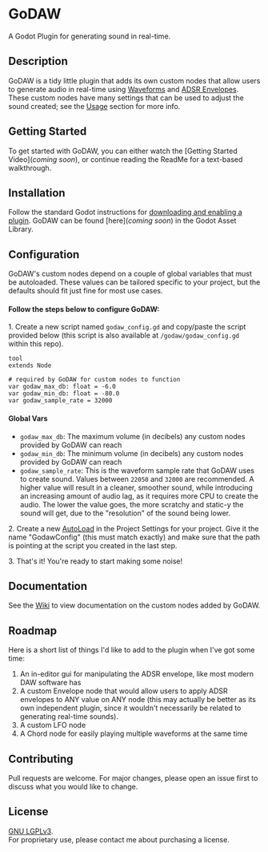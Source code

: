 # **GoDAW**
A Godot Plugin for generating sound in real-time.

## **Description**
GoDAW is a tidy little plugin that adds its own custom nodes that allow users to generate audio in real-time using [Waveforms](https://en.wikipedia.org/wiki/Waveform) and [ADSR Envelopes](https://en.wikipedia.org/wiki/Envelope_(music)). These custom nodes have many settings that can be used to adjust the sound created; see the [Usage](#usage) section for more info.

## **Getting Started**
To get started with GoDAW, you can either watch the [Getting Started Video](*coming soon*), or continue reading the ReadMe for a text-based walkthrough.

## **Installation**
Follow the standard Godot instructions for [downloading and enabling a plugin](https://docs.godotengine.org/en/stable/tutorials/plugins/editor/installing_plugins.html#installing-a-plugin).
GoDAW can be found [here](*coming soon*) in the Godot Asset Library.

## **Configuration**
GoDAW's custom nodes depend on a couple of global variables that must be autoloaded. These values can be tailored specific to your project, but the defaults should fit just fine for most use cases.

#### **Follow the steps below to configure GoDAW:**
1\. Create a new script named `godaw_config.gd` and copy/paste the script provided below (this script is also available at `/godaw/godaw_config.gd` within this repo).
```
tool
extends Node

# required by GoDAW for custom nodes to function
var godaw_max_db: float = -6.0
var godaw_min_db: float = -80.0
var godaw_sample_rate = 32000
```
#### **Global Vars**
- `godaw_max_db`: The maximum volume (in decibels) any custom nodes provided by GoDAW can reach
- `godaw_min_db`: The minimum volume (in decibels) any custom nodes provided by GoDAW can reach
- `godaw_sample_rate`: This is the waveform sample rate that GoDAW uses to create sound. Values between `22050` and `32000` are recommended. A higher value will result in a cleaner, smoother sound, while introducing an increasing amount of audio lag, as it requires more CPU to create the audio. The lower the value goes, the more scratchy and static-y the sound will get, due to the "resolution" of the sound being lower.

2\. Create a new [AutoLoad](https://docs.godotengine.org/en/stable/getting_started/step_by_step/singletons_autoload.html#autoload) in the Project Settings for your project. Give it the name "GodawConfig" (this must match exactly) and make sure that the path is pointing at the script you created in the last step.

3\. That's it! You're ready to start making some noise!

## **Documentation**
See the [Wiki]() to view documentation on the custom nodes added by GoDAW.

## **Roadmap**
Here is a short list of things I'd like to add to the plugin when I've got some time:
1. An in-editor gui for manipulating the ADSR envelope, like most modern DAW software has
2. A custom Envelope node that would allow users to apply ADSR envelopes to ANY value on ANY node (this may actually be better as its own independent plugin, since it wouldn't necessarily be related to generating real-time sounds).
3. A custom LFO node
4. A Chord node for easily playing multiple waveforms at the same time


## **Contributing**
Pull requests are welcome. For major changes, please open an issue first to discuss what you would like to change.

## **License**
[GNU LGPLv3](https://choosealicense.com/licenses/lgpl-3.0/).\
For proprietary use, please contact me about purchasing a license.
